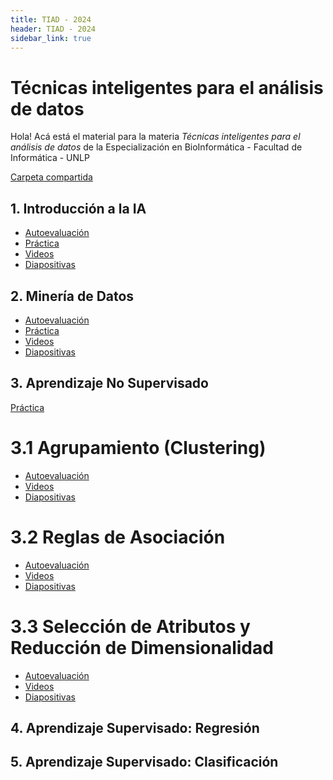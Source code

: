 ```yaml
---
title: TIAD - 2024
header: TIAD - 2024
sidebar_link: true
---
```


# Técnicas inteligentes para el análisis de datos 

Hola! Acá está el material para la materia *Técnicas inteligentes para el análisis de datos* de la Especialización en BioInformática - Facultad de Informática - UNLP

[Carpeta compartida](https://drive.google.com/drive/folders/1yhPhkizBvtSx0dQx5Lray1v8ZPyB_Hxt?usp=sharing)

## 1. Introducción a la IA
* [Autoevaluación](https://forms.gle/HSP1nyNAxCmfVAEy6)
* [Práctica](https://drive.google.com/drive/folders/13L7tzjiXQj5vtUk8a-wxYlw6QiT-wkJY?usp=sharing)
* [Videos](https://www.youtube.com/playlist?list=PLIsufCSbGAxSQC5v8LuzSoTrA-v4jfV_s)
* [Diapositivas](https://drive.google.com/drive/folders/1W8WWre0H9aCKu4tP13m5KdICipsM6XSp?usp=sharing)


## 2. Minería de Datos
* [Autoevaluación](https://forms.gle/kEmBHH8RvAwVNxiE8)
* [Práctica](https://drive.google.com/drive/folders/13L7tzjiXQj5vtUk8a-wxYlw6QiT-wkJY?usp=sharing)
* [Videos](https://www.youtube.com/playlist?list=PLIsufCSbGAxSNUT19JeUdJYhB0NvuW5r-)
* [Diapositivas](https://drive.google.com/drive/folders/1LL_bAvActja4SNgxZJtf9gi7p1IjkUhy?usp=drive_link)

## 3. Aprendizaje No Supervisado

[Práctica](https://drive.google.com/drive/u/0/folders/1rLdPGF94FR9TZM737XEkdKX5TnlhkOy0) 

# 3.1 Agrupamiento (Clustering)
  
* [Autoevaluación](https://forms.gle/fbzgeW9YmFcTVxKDA)
* [Videos](https://www.youtube.com/playlist?list=PLIsufCSbGAxSebpwTVPzbg2p_ZvSchozK)
* [Diapositivas](https://drive.google.com/drive/folders/1m__MLcRHZ4Y8sZpilIBZrStTt_PqiwUj)


# 3.2 Reglas de Asociación
  
* [Autoevaluación]()
* [Videos](https://www.youtube.com/playlist?list=PLIsufCSbGAxTx_FUV-860JEaRLIw57Bra)
* [Diapositivas](https://drive.google.com/drive/folders/1_ot8z3YuVyycSUnZTBIwQ3Kjcew59P8g)


# 3.3 Selección de Atributos y Reducción de Dimensionalidad
  
* [Autoevaluación]()
* [Videos](https://www.youtube.com/playlist?list=PLIsufCSbGAxTLO2XFF3EsfAEEKiQ392sn)
* [Diapositivas](https://drive.google.com/drive/folders/1CU_GlcmcxV1D6b5NCZWmVSNs5V_8zekZ)


## 4. Aprendizaje Supervisado: Regresión

## 5. Aprendizaje Supervisado: Clasificación
